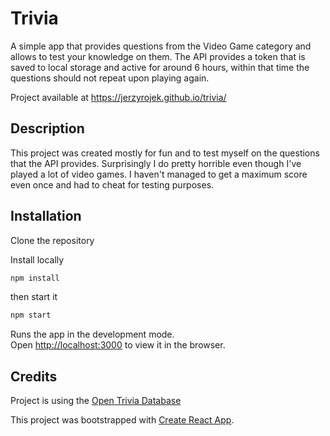 # Trivia

A simple app that provides questions from the Video Game category and allows to test your knowledge on them. The API provides a token that is saved to local storage and active for around 6 hours, within that time the questions should not repeat upon playing again.

Project available at https://jerzyrojek.github.io/trivia/

## Description

This project was created mostly for fun and to test myself on the questions that the API provides. Surprisingly I do pretty horrible even though I've played a lot of video games. I haven't managed to get a maximum score even once and had to cheat for testing purposes.

## Installation

Clone the repository

Install locally
```sh
npm install
```
then start it

```sh
npm start
```

Runs the app in the development mode.\
Open [http://localhost:3000](http://localhost:3000) to view it in the browser.

## Credits

Project is using the [Open Trivia Database](https://opentdb.com/) 

This project was bootstrapped with [Create React App](https://github.com/facebook/create-react-app).
